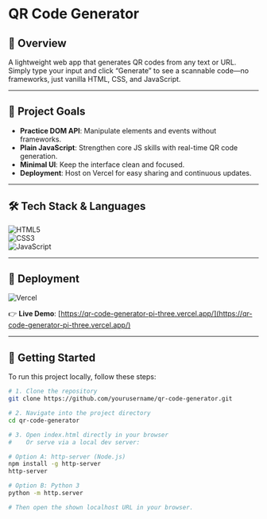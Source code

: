 # QR Code Generator

## 🧭 Overview

A lightweight web app that generates QR codes from any text or URL. Simply type your input and click “Generate” to see a scannable code—no frameworks, just vanilla HTML, CSS, and JavaScript.

---

## 🎯 Project Goals

- **Practice DOM API**: Manipulate elements and events without frameworks.  
- **Plain JavaScript**: Strengthen core JS skills with real-time QR code generation.  
- **Minimal UI**: Keep the interface clean and focused.  
- **Deployment**: Host on Vercel for easy sharing and continuous updates.

---

## 🛠️ Tech Stack & Languages

![HTML5](https://img.shields.io/badge/-HTML5-E34F26?logo=html5&logoColor=white&style=for-the-badge)  
![CSS3](https://img.shields.io/badge/-CSS3-1572B6?logo=css3&logoColor=white&style=for-the-badge)  
![JavaScript](https://img.shields.io/badge/-JavaScript-F7DF1E?logo=javascript&logoColor=black&style=for-the-badge)

---

## 🚀 Deployment

![Vercel](https://img.shields.io/badge/-Vercel-000000?logo=vercel&logoColor=white&style=for-the-badge)  

👉 **Live Demo**: [https://qr-code-generator-pi-three.vercel.app/](https://qr-code-generator-pi-three.vercel.app/)

---

## 📁 Getting Started

To run this project locally, follow these steps:

```bash
# 1. Clone the repository
git clone https://github.com/yourusername/qr-code-generator.git

# 2. Navigate into the project directory
cd qr-code-generator

# 3. Open index.html directly in your browser
#    Or serve via a local dev server:

# Option A: http-server (Node.js)
npm install -g http-server
http-server

# Option B: Python 3
python -m http.server

# Then open the shown localhost URL in your browser.

